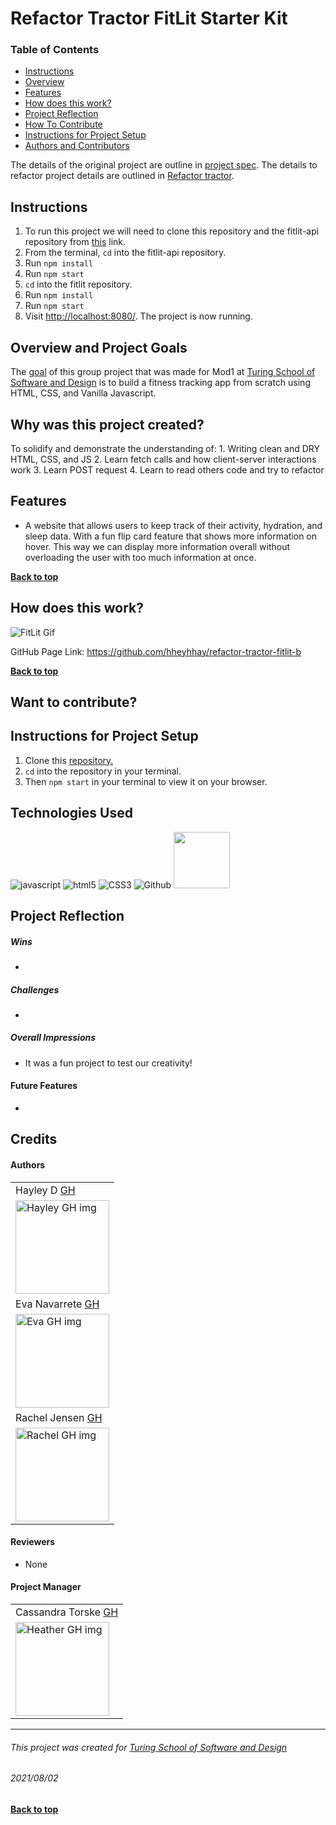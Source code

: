 # Refactor Tractor FitLit Starter Kit

### Table of Contents

-   [Instructions](#instructions)
-   [Overview](#overview-and-project-goals)
-   [Features](#features)
-   [How does this work?](#how-does-this-work)
-   [Project Reflection](#project-reflection)
-   [How To Contribute](#want-to-contribute)
-   [Instructions for Project Setup](#Instructions-for-project-setup)
-   [Authors and Contributors](#credits)

The details of the original project are outline in [project spec](http://frontend.turing.io/projects/fitlit.html). The details to refactor project details are outlined in [Refactor tractor](https://frontend.turing.edu/projects/module-2/refactor-tractor-choice.html).

## Instructions

1.  To run this project we will need to clone this repository and the fitlit-api repository from [this](https://github.com/turingschool-examples/fitlit-api) link.
2.  From the terminal, `cd` into the fitlit-api repository.
3.  Run `npm install`
4.  Run `npm start`
5.  `cd` into the fitlit repository.
6.  Run `npm install`
7.  Run `npm start`
8.  Visit <http://localhost:8080/>. The project is now running.

## Overview and Project Goals

The [goal](https://frontend.turing.edu/projects/module-2/refactor-tractor-choice.html) of this group project that was made for Mod1 at [Turing School of Software and Design](https://turing.io/) is to build a fitness tracking app from scratch using HTML, CSS, and Vanilla Javascript.

## Why was this project created?

To solidify and demonstrate the understanding of:
1\. Writing clean and DRY HTML, CSS, and JS
2\. Learn fetch calls and how client-server interactions work
3\. Learn POST request
4\. Learn to read others code and try to refactor

## Features

-   A website that allows users to keep track of their activity, hydration, and sleep data. With a fun flip card feature that shows more information on hover. This way we can display more information overall without overloading the user with too much information at once.

**[Back to top](#table-of-contents)**

## How does this work?

![FitLit Gif](<>)

GitHub Page Link: <https://github.com/hheyhhay/refactor-tractor-fitlit-b>

**[Back to top](#table-of-contents)**

## Want to contribute?

## Instructions for Project Setup

1.  Clone this [repository.](https://github.com/hheyhhay/refactor-tractor-fitlit-b)
2.  `cd` into the repository in your terminal.
3.  Then `npm start` in your terminal to view it on your browser.

## Technologies Used

<p align="left">
  <img src="https://img.shields.io/badge/javascript%20-%23323330.svg?&style=for-the-badge&logo=javascript&logoColor=%23F7DF1E" alt="javascript" />
  <img src="https://img.shields.io/badge/html5%20-%23E34F26.svg?&style=for-the-badge&logo=html5&logoColor=white" alt="html5"/>
  <img src="https://img.shields.io/badge/css3%20-%231572B6.svg?&style=for-the-badge&logo=css3&logoColor=white" alt="CSS3"/>
  <img src="https://img.shields.io/badge/GitHub-100000?style=for-the-badge&logo=github&logoColor=white" alt="Github" />
  <img src="https://dyclassroom.com/image/topic/mochajs-chaijs/logo.png" height"80px" width="90px"alt=" "Mocha & Chai"/>
</p>

## Project Reflection

##### Wins

*

##### Challenges

*

##### Overall Impressions

-   It was a fun project to test our creativity!

#### Future Features

*

## Credits

#### Authors

<table>
    <tr>
          <td>Hayley D <a href="https://github.com/hheyhhay">GH</td>
    </tr>
    </tr>
 <td><img src="https://avatars.githubusercontent.com/u/78764587?v=4" alt="Hayley GH img"
width="150" height="auto" /></td>
     <tr>
          <td> Eva Navarrete <a href="https://github.com/Eva-Navarrete">GH</td>
      </tr>
      </tr>
<td><img src="https://avatars.githubusercontent.com/u/68021391?v=4" alt="Eva GH img"
width="150" height="auto" /></td>
    </tr>
    <tr>
         <td> Rachel Jensen <a href="https://github.com/rachelJensen">GH</td>
     </tr>
     </tr>
<td><img src="https://avatars.githubusercontent.com/u/81662051?v=4" alt="Rachel GH img"
width="150" height="auto" /></td>
   </tr>
</table>

#### Reviewers

-   None

#### Project Manager

<table>
    <tr>
         <td> Cassandra Torske <a href="https://github.com/CassandraGoose">GH</td>
    </tr>
    </tr>
    <td><img src="https://avatars.githubusercontent.com/u/21070575?v=4" alt="Heather GH img"
 width="150" height="auto" /></td>
</tr>
</table>

* * *

###### This project was created for [Turing School of Software and Design](https://turing.io/)

###### 2021/08/02

**[Back to top](#table-of-contents)**
